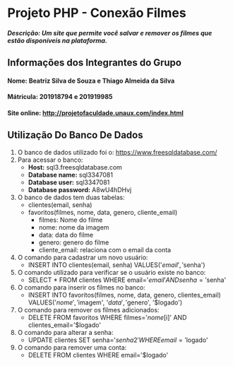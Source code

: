 # Projeto PHP - Conexão Filmes

##### **Descrição:** Um site que permite você salvar e remover os filmes que estão disponíveis na plataforma.

## Informações dos Integrantes do Grupo
#### **Nome:** Beatriz Silva de Souza e Thiago Almeida da Silva
#### **Mátricula:** 201918794 e 201919985

#### Site online: http://projetofaculdade.unaux.com/index.html

## Utilização Do Banco De Dados

1. O banco de dados utilizado foi o: https://www.freesqldatabase.com/
2. Para acessar o banco:
	- **Host:** sql3.freesqldatabase.com
	- **Database name:** sql3347081
	- **Database user:** sql3347081
	- **Database password:** A8wU4hDHvj
3. O banco de dados tem duas tabelas: 
	- clientes(email, senha)
	- favoritos(filmes, nome, data, genero, cliente_email)
    	- filmes: Nome do filme
    	- nome: nome da imagem
    	- data: data do filme
    	- genero: genero do filme
    	- cliente_email: relaciona com o email da conta
4. O comando para cadastrar um novo usuário:
	- INSERT INTO clientes(email, senha) VALUES('$email', '$senha')
5. O comando utilizado para verificar se o usuário existe no banco:
	- SELECT * FROM clientes WHERE email='$email' AND senha='$senha'
6. O comando para inserir os filmes no banco:
	- INSERT INTO favoritos(filmes, nome, data, genero, clientes_email) VALUES('$nome', '$imagem', '$data', '$genero', '$logado')
7. O comando para remover os filmes adicionados:
	- DELETE FROM favoritos WHERE filmes='$nome[$i]' AND clientes_email='$logado'
8. O comando para alterar a senha:
	- UPDATE clientes SET senha='$senha2' WHERE email='$logado'
9. O comando para remover uma conta:
	- DELETE FROM clientes WHERE email='$logado'
